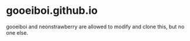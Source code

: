 # gooeiboi.github.io
gooeiboi and neonstrawberry are allowed to modify and clone this, but no one else.
